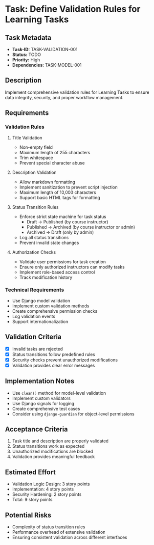 # Task: Define Validation Rules for Learning Tasks

## Task Metadata
- **Task-ID:** TASK-VALIDATION-001
- **Status:** TODO
- **Priority:** High
- **Dependencies:** TASK-MODEL-001

## Description
Implement comprehensive validation rules for Learning Tasks to ensure data integrity, security, and proper workflow management.

## Requirements

### Validation Rules
1. Title Validation
   - Non-empty field
   - Maximum length of 255 characters
   - Trim whitespace
   - Prevent special character abuse

2. Description Validation
   - Allow markdown formatting
   - Implement sanitization to prevent script injection
   - Maximum length of 10,000 characters
   - Support basic HTML tags for formatting

3. Status Transition Rules
   - Enforce strict state machine for task status
     - Draft → Published (by course instructor)
     - Published → Archived (by course instructor or admin)
     - Archived → Draft (only by admin)
   - Log all status transitions
   - Prevent invalid state changes

4. Authorization Checks
   - Validate user permissions for task creation
   - Ensure only authorized instructors can modify tasks
   - Implement role-based access control
   - Track modification history

### Technical Requirements
- Use Django model validation
- Implement custom validation methods
- Create comprehensive permission checks
- Log validation events
- Support internationalization

## Validation Criteria
- [x] Invalid tasks are rejected
- [x] Status transitions follow predefined rules
- [x] Security checks prevent unauthorized modifications
- [x] Validation provides clear error messages

## Implementation Notes
- Use `clean()` method for model-level validation
- Implement custom validators
- Use Django signals for logging
- Create comprehensive test cases
- Consider using `django-guardian` for object-level permissions

## Acceptance Criteria
1. Task title and description are properly validated
2. Status transitions work as expected
3. Unauthorized modifications are blocked
4. Validation provides meaningful feedback

## Estimated Effort
- Validation Logic Design: 3 story points
- Implementation: 4 story points
- Security Hardening: 2 story points
- Total: 9 story points

## Potential Risks
- Complexity of status transition rules
- Performance overhead of extensive validation
- Ensuring consistent validation across different interfaces
